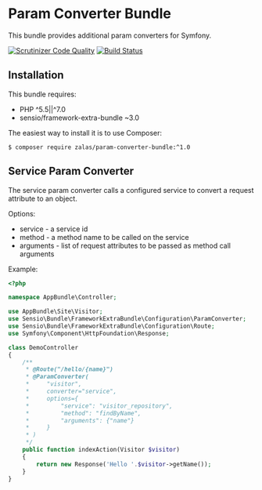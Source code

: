 Param Converter Bundle
======================

This bundle provides additional param converters for Symfony.

[![Scrutinizer Code Quality](https://scrutinizer-ci.com/g/jakzal/ParamConverterBundle/badges/quality-score.png?b=master)](https://scrutinizer-ci.com/g/jakzal/ParamConverterBundle/?branch=master)
[![Build Status](https://travis-ci.org/jakzal/ParamConverterBundle.svg?branch=master)](https://travis-ci.org/jakzal/ParamConverterBundle)

Installation
------------

This bundle requires:

* PHP ^5.5||^7.0
* sensio/framework-extra-bundle ~3.0

The easiest way to install it is to use Composer:

```
$ composer require zalas/param-converter-bundle:^1.0
```

Service Param Converter
-----------------------

The service param converter calls a configured service to convert a request
attribute to an object.

Options:

* service - a service id
* method - a method name to be called on the service
* arguments - list of request attributes to be passed as method call arguments

Example:

```php
<?php

namespace AppBundle\Controller;

use AppBundle\Site\Visitor;
use Sensio\Bundle\FrameworkExtraBundle\Configuration\ParamConverter;
use Sensio\Bundle\FrameworkExtraBundle\Configuration\Route;
use Symfony\Component\HttpFoundation\Response;

class DemoController
{
    /**
     * @Route("/hello/{name}")
     * @ParamConverter(
     *     "visitor",
     *     converter="service",
     *     options={
     *         "service": "visitor_repository",
     *         "method": "findByName",
     *         "arguments": {"name"}
     *     }
     * )
     */
    public function indexAction(Visitor $visitor)
    {
        return new Response('Hello '.$visitor->getName());
    }
}
```
